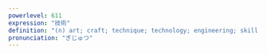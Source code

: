 ```yaml
---
powerlevel: 611
expression: "技術"
definition: "(n) art; craft; technique; technology; engineering; skill; (P)"
pronunciation: "ぎじゅつ"
---
```

